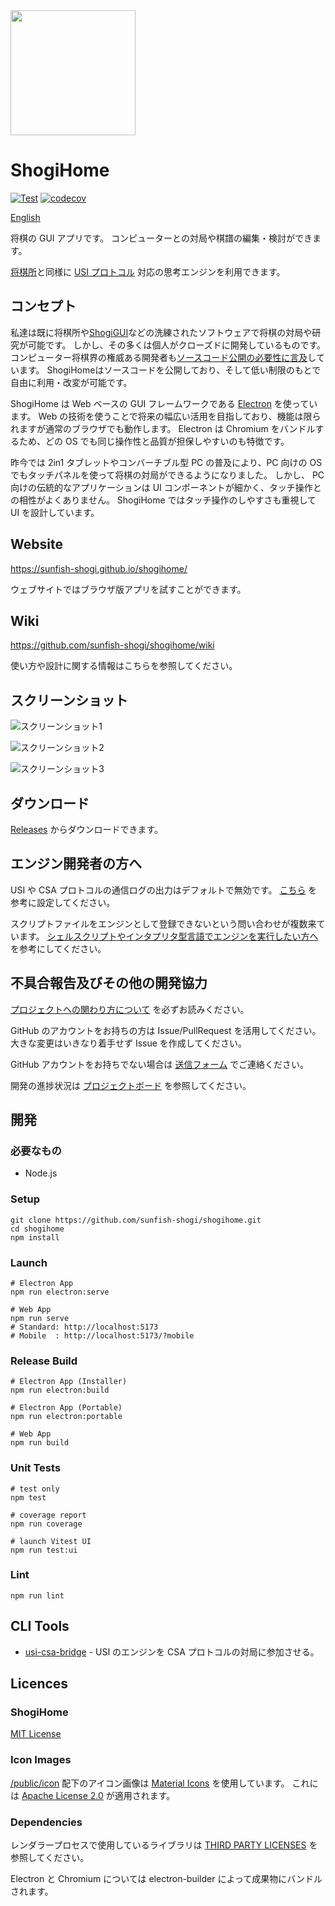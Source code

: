 <img width="200" src="./docs/icon.png" />

# ShogiHome

[![Test](https://github.com/sunfish-shogi/shogihome/actions/workflows/test.yml/badge.svg?branch=main&event=push)](https://github.com/sunfish-shogi/shogihome/actions/workflows/test.yml)
[![codecov](https://codecov.io/gh/sunfish-shogi/shogihome/branch/main/graph/badge.svg?token=TLSQXAIJFY)](https://codecov.io/gh/sunfish-shogi/shogihome)

[English](./README.en.md)

将棋の GUI アプリです。
コンピューターとの対局や棋譜の編集・検討ができます。

[将棋所](http://shogidokoro.starfree.jp/)と同様に [USI プロトコル](http://shogidokoro.starfree.jp/usi.html) 対応の思考エンジンを利用できます。

## コンセプト

私達は既に将棋所や[ShogiGUI](http://shogigui.siganus.com/)などの洗練されたソフトウェアで将棋の対局や研究が可能です。
しかし、その多くは個人がクローズドに開発しているものです。
コンピューター将棋界の権威ある開発者も[ソースコード公開の必要性に言及](https://yaneuraou.yaneu.com/2022/01/15/new-gui-for-shogi-is-needed-to-improve-the-usi-protocol/)しています。
ShogiHomeはソースコードを公開しており、そして低い制限のもとで自由に利用・改変が可能です。

ShogiHome は Web ベースの GUI フレームワークである [Electron](https://www.electronjs.org/) を使っています。
Web の技術を使うことで将来の幅広い活用を目指しており、機能は限られますが通常のブラウザでも動作します。
Electron は Chromium をバンドルするため、どの OS でも同じ操作性と品質が担保しやすいのも特徴です。

昨今では 2in1 タブレットやコンバーチブル型 PC の普及により、PC 向けの OS でもタッチパネルを使って将棋の対局ができるようになりました。
しかし、 PC 向けの伝統的なアプリケーションは UI コンポーネントが細かく、タッチ操作との相性がよくありません。
ShogiHome ではタッチ操作のしやすさも重視して UI を設計しています。

## Website

https://sunfish-shogi.github.io/shogihome/

ウェブサイトではブラウザ版アプリを試すことができます。

## Wiki

https://github.com/sunfish-shogi/shogihome/wiki

使い方や設計に関する情報はこちらを参照してください。

## スクリーンショット

![スクリーンショット1](docs/screenshots/screenshot001.png)

![スクリーンショット2](docs/screenshots/screenshot002.png)

![スクリーンショット3](docs/screenshots/screenshot003.png)

## ダウンロード

[Releases](https://github.com/sunfish-shogi/shogihome/releases) からダウンロードできます。

## エンジン開発者の方へ

USI や CSA プロトコルの通信ログの出力はデフォルトで無効です。
[こちら](https://github.com/sunfish-shogi/shogihome/wiki/%E9%96%8B%E7%99%BA%E8%80%85%E5%90%91%E3%81%91%E6%A9%9F%E8%83%BD%E3%81%AE%E4%BD%BF%E3%81%84%E6%96%B9#%E3%83%AD%E3%82%B0) を参考に設定してください。

スクリプトファイルをエンジンとして登録できないという問い合わせが複数来ています。 [シェルスクリプトやインタプリタ型言語でエンジンを実行したい方へ](https://github.com/sunfish-shogi/shogihome/wiki/%E3%82%B7%E3%82%A7%E3%83%AB%E3%82%B9%E3%82%AF%E3%83%AA%E3%83%97%E3%83%88%E3%82%84%E3%82%A4%E3%83%B3%E3%82%BF%E3%83%97%E3%83%AA%E3%82%BF%E5%9E%8B%E8%A8%80%E8%AA%9E%E3%81%A7%E3%82%A8%E3%83%B3%E3%82%B8%E3%83%B3%E3%82%92%E5%AE%9F%E8%A1%8C%E3%81%97%E3%81%9F%E3%81%84%E6%96%B9%E3%81%B8) を参考にしてください。

## 不具合報告及びその他の開発協力

[プロジェクトへの関わり方について](https://github.com/sunfish-shogi/shogihome/wiki/%E3%83%97%E3%83%AD%E3%82%B8%E3%82%A7%E3%82%AF%E3%83%88%E3%81%B8%E3%81%AE%E9%96%A2%E3%82%8F%E3%82%8A%E6%96%B9%E3%81%AB%E3%81%A4%E3%81%84%E3%81%A6) を必ずお読みください。

GitHub のアカウントをお持ちの方は Issue/PullRequest を活用してください。
大きな変更はいきなり着手せず Issue を作成してください。

GitHub アカウントをお持ちでない場合は [送信フォーム](https://form.run/@sunfish-shogi-1650819491) でご連絡ください。

開発の進捗状況は [プロジェクトボード](https://github.com/users/sunfish-shogi/projects/1/views/1) を参照してください。

## 開発

### 必要なもの

- Node.js

### Setup

```
git clone https://github.com/sunfish-shogi/shogihome.git
cd shogihome
npm install
```

### Launch

```
# Electron App
npm run electron:serve

# Web App
npm run serve
# Standard: http://localhost:5173
# Mobile  : http://localhost:5173/?mobile
```

### Release Build

```
# Electron App (Installer)
npm run electron:build

# Electron App (Portable)
npm run electron:portable

# Web App
npm run build
```

### Unit Tests

```
# test only
npm test

# coverage report
npm run coverage

# launch Vitest UI
npm run test:ui
```

### Lint

```
npm run lint
```

## CLI Tools

- [usi-csa-bridge](https://github.com/sunfish-shogi/shogihome/tree/main/src/command/usi-csa-bridge#readme) - USI のエンジンを CSA プロトコルの対局に参加させる。

## Licences

### ShogiHome

[MIT License](LICENSE)

### Icon Images

[/public/icon](https://github.com/sunfish-shogi/shogihome/tree/main/public/icon) 配下のアイコン画像は [Material Icons](https://google.github.io/material-design-icons/) を使用しています。
これには [Apache License 2.0](https://www.apache.org/licenses/LICENSE-2.0.txt) が適用されます。

### Dependencies

レンダラープロセスで使用しているライブラリは [THIRD PARTY LICENSES](https://sunfish-shogi.github.io/shogihome/third-party-licenses.html) を参照してください。

Electron と Chromium については electron-builder によって成果物にバンドルされます。

